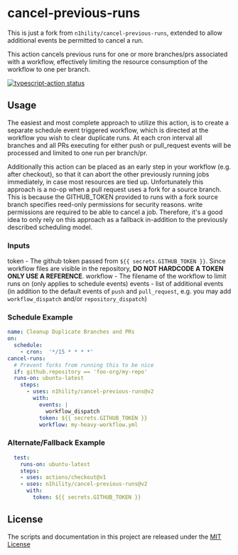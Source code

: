 # cancel-previous-runs 

This is just a fork from `n1hility/cancel-previous-runs`, extended to allow additional events be permitted to cancel a run.

This action cancels previous runs for one or more branches/prs associated with a workflow, effectively limiting the resource consumption of the workflow to one per branch.

<p><a href="https://github.com/actions/typescript-action/actions"><img alt="typescript-action status" src="https://github.com/actions/typescript-action/workflows/build-test/badge.svg"></a>

## Usage

The easiest and most complete approach to utilize this action, is to create a separate schedule event triggered workflow, which is directed at the workflow you wish to clear duplicate runs. At each cron interval all branches and all PRs executing for either push or pull_request events will be processed and limited to one run per branch/pr.

Additionally this action can be placed as an early step in your workflow (e.g. after checkout), so that it can abort the other previously running jobs immediately, in case most resources are tied up. Unfortunately this approach is a no-op when a pull request uses a fork for a source branch. This is because the GITHUB_TOKEN provided to runs with a fork source branch specifies reed-only permissions for security reasons. write permissions are required to be able to cancel a job. Therefore, it's a good idea to only rely on this approach as a fallback in-addition to the previously described scheduling model. 

### Inputs

token - The github token passed from `${{ secrets.GITHUB_TOKEN }}`. Since workflow files are visible in the repository, **DO NOT HARDCODE A TOKEN ONLY USE A REFERENCE**. 
workflow - The filename of the workflow to limit runs on (only applies to schedule events) 
events - list of additional events (in addition to the default events of `push` and `pull_request`, e.g. you may add `workflow_dispatch` and/or `repository_dispatch`)

### Schedule Example

```yaml
name: Cleanup Duplicate Branches and PRs  
on:
  schedule:
    - cron:  '*/15 * * * *'
cancel-runs:
  # Prevent forks from running this to be nice
  if: github.repository == 'foo-org/my-repo'
  runs-on: ubuntu-latest
    steps:
      - uses: n1hility/cancel-previous-runs@v2
        with: 
          events: |
            workflow_dispatch
          token: ${{ secrets.GITHUB_TOKEN }}
          workflow: my-heavy-workflow.yml
```


### Alternate/Fallback Example

```yaml
  test: 
    runs-on: ubuntu-latest
    steps:
    - uses: actions/checkout@v1
    - uses: n1hility/cancel-previous-runs@v2
      with: 
        token: ${{ secrets.GITHUB_TOKEN }}
```

## License
The scripts and documentation in this project are released under the [MIT License](LICENSE)
